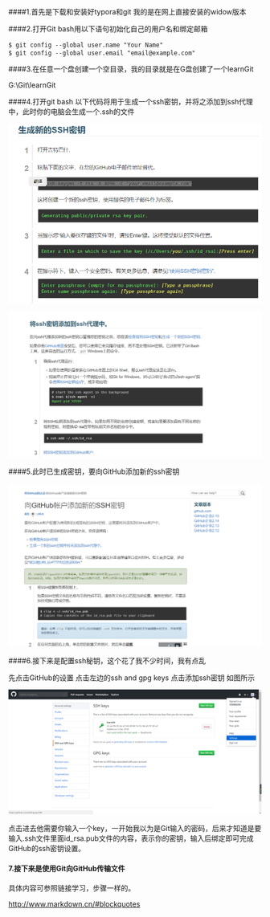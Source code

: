 ####1.首先是下载和安装好typora和git 我的是在网上直接安装的widow版本

####2.打开Git bash用以下语句初始化自己的用户名和绑定邮箱

```
$ git config --global user.name "Your Name"
$ git config --global user.email "email@example.com"
```

####3.在任意一个盘创建一个空目录，我的目录就是在G盘创建了一个learnGit

G:\Git\learnGit

####4.打开git bash 以下代码将用于生成一个ssh密钥，并将之添加到ssh代理中，此时你的电脑会生成一个.ssh的文件

![1543990384682](https://raw.githubusercontent.com/1159816150/learnGit1/master/image/1543990384682.png)

![1543990435221](https://raw.githubusercontent.com/1159816150/learnGit1/master/image/1543990435221.png)

####5.此时已生成密钥，要向GitHub添加新的ssh密钥

![1543990608278](https://raw.githubusercontent.com/1159816150/learnGit1/master/image/1543990608278.png)

####6.接下来是配置ssh秘钥，这个花了我不少时间，我有点乱

先点击GitHub的设置 点击左边的ssh and gpg keys 点击添加ssh密钥 如图所示 

![1543990781024](https://raw.githubusercontent.com/1159816150/learnGit1/master/image/1543990781024.png)

点击进去他需要你输入一个key，一开始我以为是Git输入的密码，后来才知道是要输入.ssh文件里面id_rsa.pub文件的内容，表示你的密钥，输入后绑定即可完成GitHub的ssh密钥设置。

#### 7.接下来是使用Git向GitHub传输文件

具体内容可参照链接学习，步骤一样的。

http://www.markdown.cn/#blockquotes